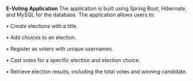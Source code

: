 **E-Voting Application**
The application is built using Spring Boot, Hibernate, and MySQL for the database. 
The application allows users to:

 • Create elections with a title.

 • Add choices to an election.

 • Register as voters with unique usernames.

 • Cast votes for a specific election and election choice.

 • Retrieve election results, including the total votes and winning candidate.
